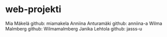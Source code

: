 # web-projekti

Mia Mäkelä github: miamakela
Anniina Anturamäki github: anniina-a
Wilma Malmberg github: Wilmamalmberg
Janika Lehtola github: jasss-u
